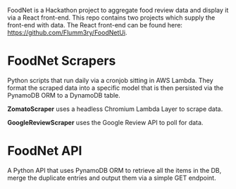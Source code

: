 FoodNet is a Hackathon project to aggregate food review data and display it via a React front-end. This repo contains two projects which supply the front-end with data. The React front-end can be found here: https://github.com/Flumm3ry/FoodNetUi.

# FoodNet Scrapers

Python scripts that run daily via a cronjob sitting in AWS Lambda. They format the scraped data into a specific model that is then persisted via the PynamoDB ORM to a DynamoDB table.

**ZomatoScraper** uses a headless Chromium Lambda Layer to scrape data.

**GoogleReviewScraper** uses the Google Review API to poll for data.

# FoodNet API

A Python API that uses PynamoDB ORM to retrieve all the items in the DB, merge the duplicate entries and output them via a simple GET endpoint. 

